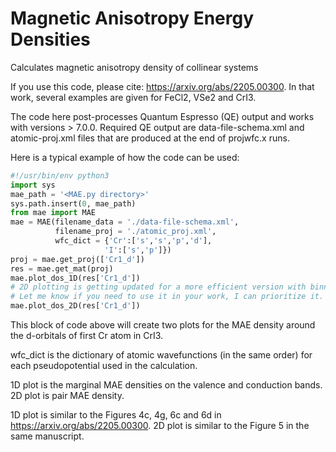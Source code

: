 # Magnetic Anisotropy Energy Densities

Calculates magnetic anisotropy density of collinear systems

If you use this code, please cite: https://arxiv.org/abs/2205.00300.
In that work, several examples are given for FeCl2, VSe2 and CrI3. 

The code here post-processes Quantum Espresso (QE) output and works with versions > 7.0.0.
Required QE output are data-file-schema.xml and atomic-proj.xml files that are 
produced at the end of projwfc.x runs. 

Here is a typical example of how the code can be used:


```python
#!/usr/bin/env python3
import sys
mae_path = '<MAE.py directory>'
sys.path.insert(0, mae_path)
from mae import MAE
mae = MAE(filename_data = './data-file-schema.xml',
          filename_proj = './atomic_proj.xml',
          wfc_dict = {'Cr':['s','s','p','d'], 
                     'I':['s','p']})
proj = mae.get_proj(['Cr1_d'])
res = mae.get_mat(proj)
mae.plot_dos_1D(res['Cr1_d'])
# 2D plotting is getting updated for a more efficient version with binning. 
# Let me know if you need to use it in your work, I can prioritize it. 
mae.plot_dos_2D(res['Cr1_d'])
```
This block of code above will create two plots for the MAE density
around the d-orbitals of first Cr atom in CrI3. 

wfc_dict is the dictionary of atomic wavefunctions (in the same order)
for each pseudopotential used in the calculation.

1D plot is the marginal MAE densities on the valence and conduction bands.
2D plot is pair MAE density.

1D plot is similar to the Figures 4c, 4g, 6c and 6d in https://arxiv.org/abs/2205.00300.
2D plot is similar to the Figure 5 in the same manuscript. 
